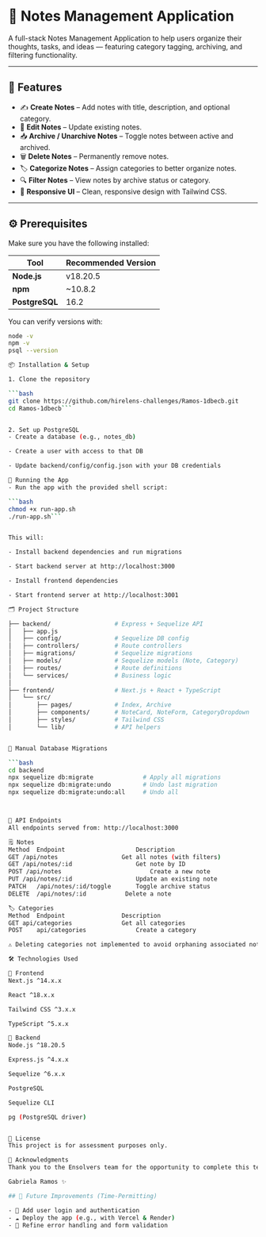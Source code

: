# 📝 Notes Management Application

A full-stack Notes Management Application to help users organize their thoughts, tasks, and ideas — featuring category tagging, archiving, and filtering functionality.

---

## 🚀 Features

- ✍️ **Create Notes** – Add notes with title, description, and optional category.
- 📝 **Edit Notes** – Update existing notes.
- 📥 **Archive / Unarchive Notes** – Toggle notes between active and archived.
- 🗑️ **Delete Notes** – Permanently remove notes.
- 🏷️ **Categorize Notes** – Assign categories to better organize notes.
- 🔍 **Filter Notes** – View notes by archive status or category.
- 📱 **Responsive UI** – Clean, responsive design with Tailwind CSS.

---

## ⚙️ Prerequisites

Make sure you have the following installed:

| Tool         | Recommended Version |
|--------------|---------------------|
| **Node.js**  | v18.20.5  |
| **npm**      | ~10.8.2  |
| **PostgreSQL** | 16.2             |

You can verify versions with:
```bash
node -v
npm -v
psql --version

📦 Installation & Setup

1. Clone the repository

```bash
git clone https://github.com/hirelens-challenges/Ramos-1dbecb.git
cd Ramos-1dbecb```


2. Set up PostgreSQL
- Create a database (e.g., notes_db)

- Create a user with access to that DB

- Update backend/config/config.json with your DB credentials

🧰 Running the App
- Run the app with the provided shell script:

```bash
chmod +x run-app.sh
./run-app.sh```


This will:

- Install backend dependencies and run migrations

- Start backend server at http://localhost:3000

- Install frontend dependencies

- Start frontend server at http://localhost:3001

🗂️ Project Structure

├── backend/                  # Express + Sequelize API
│   ├── app.js
│   ├── config/               # Sequelize DB config
│   ├── controllers/          # Route controllers
│   ├── migrations/           # Sequelize migrations
│   ├── models/               # Sequelize models (Note, Category)
│   ├── routes/               # Route definitions
│   └── services/             # Business logic
│
├── frontend/                 # Next.js + React + TypeScript
│   └── src/
│       ├── pages/            # Index, Archive
│       ├── components/       # NoteCard, NoteForm, CategoryDropdown
│       ├── styles/           # Tailwind CSS
│       └── lib/              # API helpers


🧪 Manual Database Migrations

```bash
cd backend
npx sequelize db:migrate              # Apply all migrations
npx sequelize db:migrate:undo         # Undo last migration
npx sequelize db:migrate:undo:all     # Undo all



🔌 API Endpoints
All endpoints served from: http://localhost:3000

🗒️ Notes
Method	Endpoint	                Description
GET	/api/notes	                Get all notes (with filters)
GET	/api/notes/:id	                Get note by ID
POST /api/notes	                        Create a new note
PUT	/api/notes/:id	                Update an existing note
PATCH	/api/notes/:id/toggle      	Toggle archive status
DELETE	/api/notes/:id	         Delete a note

🏷️ Categories
Method	Endpoint	            Description
GET	api/categories	            Get all categories
POST	api/categories	            Create a category

⚠️ Deleting categories not implemented to avoid orphaning associated notes.

🛠️ Technologies Used

🔹 Frontend
Next.js ^14.x.x

React ^18.x.x

Tailwind CSS ^3.x.x

TypeScript ^5.x.x

🔹 Backend
Node.js ^18.20.5

Express.js ^4.x.x

Sequelize ^6.x.x

PostgreSQL 

Sequelize CLI

pg (PostgreSQL driver)


📄 License
This project is for assessment purposes only.

🙌 Acknowledgments
Thank you to the Ensolvers team for the opportunity to complete this technical challenge.

Gabriela Ramos ✨

## 🧭 Future Improvements (Time-Permitting)

- 🔐 Add user login and authentication
- ☁️ Deploy the app (e.g., with Vercel & Render)
- 🧹 Refine error handling and form validation
